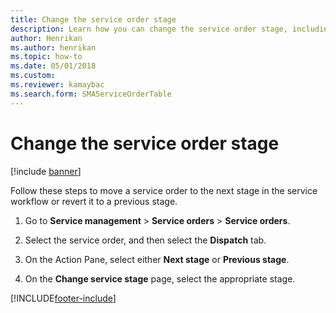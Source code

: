 ```yaml
---
title: Change the service order stage 
description: Learn how you can change the service order stage, including a step-by-step process moving service orders to the next stage in the service workflow.
author: Henrikan
ms.author: henrikan
ms.topic: how-to
ms.date: 05/01/2018
ms.custom:
ms.reviewer: kamaybac
ms.search.form: SMAServiceOrderTable
---
```


# Change the service order stage

[!include [banner](../includes/banner.md)]

Follow these steps to move a service order to the next stage in the service workflow or revert it to a previous stage.

1. Go to **Service management** \> **Service orders** \> **Service orders**.

2. Select the service order, and then select the **Dispatch** tab.

3. On the Action Pane, select either **Next stage** or **Previous stage**.

4. On the **Change service stage** page, select the appropriate stage.

[!INCLUDE[footer-include](../../includes/footer-banner.md)]
